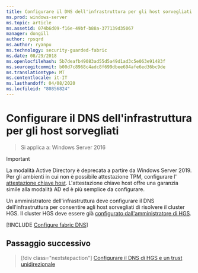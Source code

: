 ```yaml
---
title: Configurare il DNS dell'infrastruttura per gli host sorvegliati (AD)
ms.prod: windows-server
ms.topic: article
ms.assetid: 074b6d09-f16e-49bf-b88a-377139d35067
manager: dongill
author: rpsqrd
ms.author: ryanpu
ms.technology: security-guarded-fabric
ms.date: 08/29/2018
ms.openlocfilehash: 5b7deafb49083ad55d5a49d1ad3c5e063e91483f
ms.sourcegitcommit: b00d7c8968c4adc8f699dbee694afe6ed36bc9de
ms.translationtype: MT
ms.contentlocale: it-IT
ms.lasthandoff: 04/08/2020
ms.locfileid: "80856824"
---
```

# <a name="configure-the-fabric-dns-for-guarded-hosts"></a>Configurare il DNS dell'infrastruttura per gli host sorvegliati

>Si applica a: Windows Server 2016


>[!IMPORTANT]
>La modalità Active Directory è deprecata a partire da Windows Server 2019. Per gli ambienti in cui non è possibile attestazione TPM, configurare l' [attestazione chiave host](guarded-fabric-initialize-hgs-key-mode.md). L'attestazione chiave host offre una garanzia simile alla modalità AD ed è più semplice da configurare. 

Un amministratore dell'infrastruttura deve configurare il DNS dell'infrastruttura per consentire agli host sorvegliati di risolvere il cluster HGS. Il cluster HGS deve essere già [configurato dall'amministratore di HGS](/WindowsServerDocs/virtualization/guarded-fabric-shielded-vm/guarded-fabric-setting-up-the-host-guardian-service-hgs.md).



[!INCLUDE [Configure fabric DNS](../../../includes/guarded-fabric-configure-fabric-dns.md)] 


## <a name="next-step"></a>Passaggio successivo

> [!div class="nextstepaction"]
> [Configurare il DNS di HGS e un trust unidirezionale](guarded-fabric-configure-dns-forwarding-and-trust.md)
